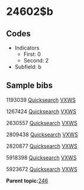 # 24602$b

## Codes

-   Indicators
    -   First: 0
    -   Second: 2
-   Subfield: b

## Sample bibs

1193039 [Quicksearch](https://search.library.yale.edu/catalog/1193039) [VXWS](http://prodorbis.library.yale.edu:7014/vxws/GetHoldingsService?bibId=1193039)

1267424 [Quicksearch](https://search.library.yale.edu/catalog/1267424) [VXWS](http://prodorbis.library.yale.edu:7014/vxws/GetHoldingsService?bibId=1267424)

2630557 [Quicksearch](https://search.library.yale.edu/catalog/2630557) [VXWS](http://prodorbis.library.yale.edu:7014/vxws/GetHoldingsService?bibId=2630557)

2809438 [Quicksearch](https://search.library.yale.edu/catalog/2809438) [VXWS](http://prodorbis.library.yale.edu:7014/vxws/GetHoldingsService?bibId=2809438)

2820877 [Quicksearch](https://search.library.yale.edu/catalog/2820877) [VXWS](http://prodorbis.library.yale.edu:7014/vxws/GetHoldingsService?bibId=2820877)

5918398 [Quicksearch](https://search.library.yale.edu/catalog/5918398) [VXWS](http://prodorbis.library.yale.edu:7014/vxws/GetHoldingsService?bibId=5918398)

5923672 [Quicksearch](https://search.library.yale.edu/catalog/5923672) [VXWS](http://prodorbis.library.yale.edu:7014/vxws/GetHoldingsService?bibId=5923672)

**Parent topic:**[246](../../tags/246/246.md)

